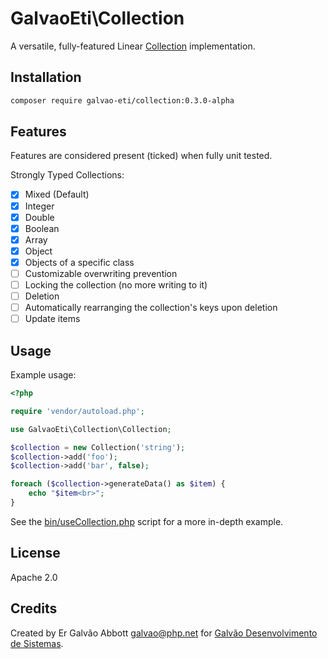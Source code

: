 # GalvaoEti\Collection

A versatile, fully-featured Linear [Collection](https://en.wikipedia.org/wiki/Collection_\(abstract_data_type\)) implementation.

## Installation

```bash
composer require galvao-eti/collection:0.3.0-alpha
```

## Features

Features are considered present (ticked) when fully unit tested.

Strongly Typed Collections:

- [x] Mixed (Default)
- [x] Integer
- [x] Double
- [x] Boolean
- [x] Array
- [x] Object
- [x] Objects of a specific class
- [ ] Customizable overwriting prevention
- [ ] Locking the collection (no more writing to it)
- [ ] Deletion
- [ ] Automatically rearranging the collection's keys upon deletion
- [ ] Update items

## Usage

Example usage:
```php
<?php

require 'vendor/autoload.php';

use GalvaoEti\Collection\Collection;

$collection = new Collection('string');
$collection->add('foo');
$collection->add('bar', false);

foreach ($collection->generateData() as $item) {
    echo "$item<br>";
}
```

See the [bin/useCollection.php](/bin/useCollection.php) script for a more in-depth example.

## License

Apache 2.0

## Credits

Created by Er Galvão Abbott <galvao@php.net> for [Galvão Desenvolvimento de Sistemas](https://galvao.eti.br).
